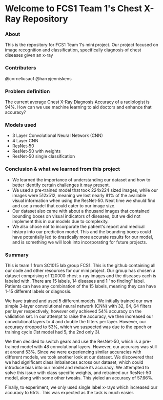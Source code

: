 # Welcome to FCS1 Team 1's Chest X-Ray Repository

### About

This is the repository for FCS1 Team 1's mini project. Our project focused on image recognition and classification, specifically diagnosis of chest diseases given an x-ray

### Contributers
@corneliusacf
@harryjenniskens

### Problem definition
The current average Chest X-Ray Diagnosis Accuracy of a radiologist is 94%. How can we use machine learning to aid doctors and enhance that accuracy?

### Models used
- 3 Layer Convolutional Neural Network (CNN)
- 4 Layer CNN
- ResNet-50
- ResNet-50 with weights
- ResNet-50 single classification

### Conclusion & what we learned from this project
- We learned the importance of understanding our dataset and how to better identify certain challenges it may present.
- We used a pre-trained model that took 224x224 sized images, while our images were 512x512, meaning we lost nearly 81% of the available visual information when using the ResNet-50. Next time we should find and use a model that could cater to our image size.
- Our dataset also came with about a thousand images that contained bounding boxes on visual indicators of diseases, but we did not implement this in our models due to complexity.
- We also chose not to incorporate the patient's report and medical history into our prediction model. This and the bounding boxes could have potentially led to drastically more accurate results for our model, and is something we will look into incorporating for future projects.

### Summary
This is team 1 from SC1015 lab group FCS1. This is the github containing all our code and other resources for our mini project. Our group has chosen a dataset comprising of 120000 chest x-ray images and the diseases each is labeled with. There are 15 labels, 14 diseases and 1 "no finding" label. Patients can have any combination of the 15 labels, meaning they can have 1-15 different labels or diagnosis. 

We have trained and used 5 different models. We initially trained our own simple 3-layer convolutional neural network (CNN) with 32, 64, 64 filters per layer respectively, however only achieved 54% accuracy on the validation set. In our attempt to raise the accuracy, we then increased our convolutional layers to 4 and double the filters per layer. However, our accuracy dropped to 53%, which we suspected was due to the epoch or training cycle (1st model had 5, the 2nd only 3).

We then decided to switch gears and use the ResNet-50, which is a pre-trained model with 48 convolutional layers. However, our accuracy was still at around 53%. Since we were experiencing similar accuracies with different models, we took another look at our dataset. We discovered that we had significant class imbalances across our dataset, which could introduce bias into our model and reduce its accuracy. We attempted to solve this issue with class specific weights, and retrained our ResNet-50 model, along with some other tweaks. This yieled an accuracy of 57.66%.

Finally, to experiment, we only used single label x-rays which increased our accuracy to 65%. This was expected as the task is much easier. 


